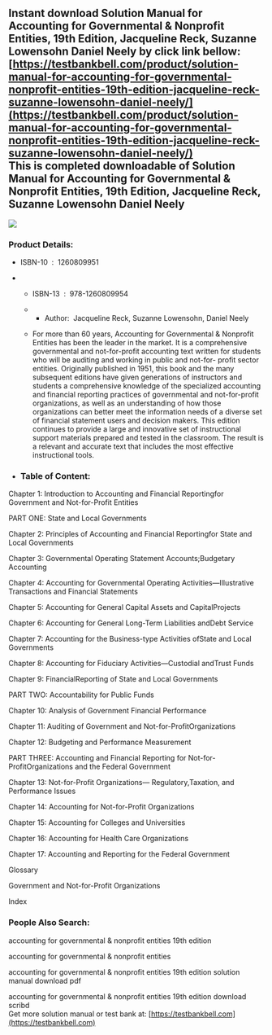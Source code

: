 Instant download **Solution Manual for Accounting for Governmental & Nonprofit Entities, 19th Edition, Jacqueline Reck, Suzanne Lowensohn Daniel Neely** by click link bellow:  
[https://testbankbell.com/product/solution-manual-for-accounting-for-governmental-nonprofit-entities-19th-edition-jacqueline-reck-suzanne-lowensohn-daniel-neely/](https://testbankbell.com/product/solution-manual-for-accounting-for-governmental-nonprofit-entities-19th-edition-jacqueline-reck-suzanne-lowensohn-daniel-neely/)  
This is completed downloadable of Solution Manual for Accounting for Governmental & Nonprofit Entities, 19th Edition, Jacqueline Reck, Suzanne Lowensohn Daniel Neely
---------------------------------------------------------------------------------------------------------------------------------------------------------------------


![](https://testbankbell.com/wp-content/uploads/2023/05/9781260809954_SolutionManual.jpeg)
### Product Details:


* ISBN-10 ‏ : ‎ 1260809951
* * ISBN-13 ‏ : ‎ 978-1260809954
  * * Author:  Jacqueline Reck, Suzanne Lowensohn, Daniel Neely
   
  * For more than 60 years, Accounting for Governmental & Nonprofit Entities has been the leader in the market. It is a comprehensive governmental and not-for-profit accounting text written for students who will be auditing and working in public and not-for- profit sector entities. Originally published in 1951, this book and the many subsequent editions have given generations of instructors and students a comprehensive knowledge of the specialized accounting and financial reporting practices of governmental and not-for-profit organizations, as well as an understanding of how those organizations can better meet the information needs of a diverse set of financial statement users and decision makers. This edition continues to provide a large and innovative set of instructional support materials prepared and tested in the classroom. The result is a relevant and accurate text that includes the most effective instructional tools.
 
* ### Table of Content:

Chapter 1: Introduction to Accounting and Financial Reportingfor Government and Not-for-Profit Entities

PART ONE: State and Local Governments

Chapter 2: Principles of Accounting and Financial Reportingfor State and Local Governments

Chapter 3: Governmental Operating Statement Accounts;Budgetary Accounting

Chapter 4: Accounting for Governmental Operating Activities—Illustrative Transactions and Financial Statements

Chapter 5: Accounting for General Capital Assets and CapitalProjects

Chapter 6: Accounting for General Long-Term Liabilities andDebt Service

Chapter 7: Accounting for the Business-type Activities ofState and Local Governments

Chapter 8: Accounting for Fiduciary Activities—Custodial andTrust Funds

Chapter 9: FinancialReporting of State and Local Governments

PART TWO: Accountability for Public Funds

Chapter 10: Analysis of Government Financial Performance

Chapter 11: Auditing of Government and Not-for-ProfitOrganizations

Chapter 12: Budgeting and Performance Measurement

PART THREE: Accounting and Financial Reporting for Not-for-ProfitOrganizations and the Federal Government

Chapter 13: Not-for-Profit Organizations— Regulatory,Taxation, and Performance Issues

Chapter 14: Accounting for Not-for-Profit Organizations

Chapter 15: Accounting for Colleges and Universities

Chapter 16: Accounting for Health Care Organizations

Chapter 17: Accounting and Reporting for the Federal Government

Glossary

Government and Not-for-Profit Organizations

Index


 ### People Also Search:


 accounting for governmental & nonprofit entities 19th edition

 accounting for governmental & nonprofit entities

 accounting for governmental & nonprofit entities 19th edition solution manual download pdf

 accounting for governmental & nonprofit entities 19th edition download scribd  
  Get more solution manual or test bank at: [https://testbankbell.com](https://testbankbell.com)
